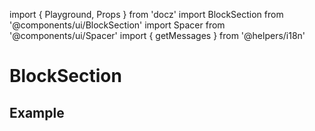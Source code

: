 import { Playground, Props } from 'docz'
import BlockSection from '@components/ui/BlockSection'
import Spacer from '@components/ui/Spacer'
import { getMessages } from '@helpers/i18n'

# BlockSection

<Props of={BlockSection} />

<Playground>
  <BlockSection
    title='empty.list.message.domains.section1.title'
    message='empty.list.message.domains.section1.message'
    button='empty.list.message.domains.section.button'
    url='https://images.assets-landingi.com/images/empty-pages/Fonts/fonts_empty_section1.png' />
</Playground>

## Example

<Playground>
  <BlockSection
    title='empty.list.message.domains.section1.title'
    message='empty.list.message.domains.section1.message'
    button='empty.list.message.domains.section.button'
    url='https://images.assets-landingi.com/images/empty-pages/Domains/domain_empty_section1.png'
    reverse />
  <Spacer space='big' />
  <BlockSection
    title='empty.list.message.domains.section2.title'
    message='empty.list.message.domains.section2.message'
    button='empty.list.message.domains.section.button'
    url='https://images.assets-landingi.com/images/empty-pages/Domains/domain_empty_section2.png' />
  <Spacer space='big' />
  <BlockSection
    title='empty.list.message.domains.section3.title'
    message='empty.list.message.domains.section3.message'
    button='empty.list.message.domains.section.button'
    url='https://images.assets-landingi.com/images/empty-pages/Domains/domain_empty_section3.png'
    reverse />
  <Spacer space='big' />
</Playground>
